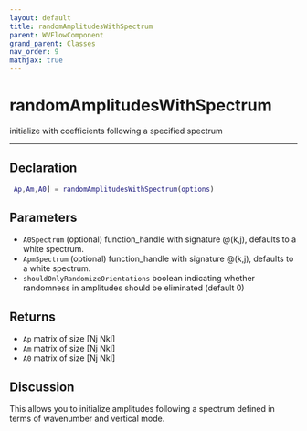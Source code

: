 ```yaml
---
layout: default
title: randomAmplitudesWithSpectrum
parent: WVFlowComponent
grand_parent: Classes
nav_order: 9
mathjax: true
---
```


#  randomAmplitudesWithSpectrum

initialize with coefficients following a specified spectrum


---

## Declaration
```matlab
 Ap,Am,A0] = randomAmplitudesWithSpectrum(options)
```
## Parameters
+ `A0Spectrum`  (optional) function_handle with signature @(k,j), defaults to a white spectrum.
+ `ApmSpectrum`  (optional) function_handle with signature @(k,j), defaults to a white spectrum.
+ `shouldOnlyRandomizeOrientations`  boolean indicating whether randomness in amplitudes should be eliminated (default 0)

## Returns
+ `Ap`  matrix of size [Nj Nkl]
+ `Am`  matrix of size [Nj Nkl]
+ `A0`  matrix of size [Nj Nkl]

## Discussion

  This allows you to initialize amplitudes following a spectrum
  defined in terms of wavenumber and vertical mode.
 
                
